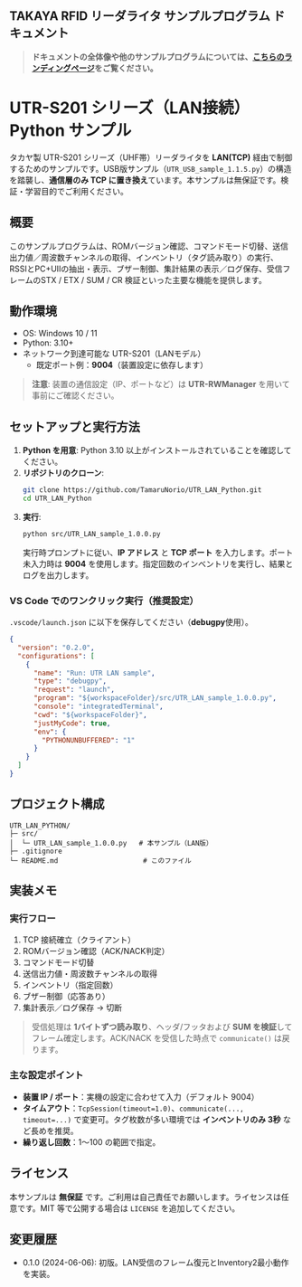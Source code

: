 ## TAKAYA RFID リーダライタ サンプルプログラム ドキュメント

> **ドキュメントの全体像や他のサンプルプログラムについては、[こちらのランディングページ](https://tamarunorio.github.io/TAKAYA-RFID-Sample-Code/)をご覧ください。**

# UTR-S201 シリーズ（LAN接続）Python サンプル

タカヤ製 UTR-S201 シリーズ（UHF帯）リーダライタを **LAN(TCP)** 経由で制御するためのサンプルです。USB版サンプル（`UTR_USB_sample_1.1.5.py`）の構造を踏襲し、**通信層のみ TCP に置き換え**ています。本サンプルは無保証です。検証・学習目的でご利用ください。

## 概要

このサンプルプログラムは、ROMバージョン確認、コマンドモード切替、送信出力値／周波数チャンネルの取得、インベントリ（タグ読み取り）の実行、RSSIとPC+UIIの抽出・表示、ブザー制御、集計結果の表示／ログ保存、受信フレームのSTX / ETX / SUM / CR 検証といった主要な機能を提供します。

## 動作環境

-   OS: Windows 10 / 11
-   Python: 3.10+
-   ネットワーク到達可能な UTR-S201（LANモデル）
    -   既定ポート例：**9004**（装置設定に依存します）

> **注意**: 装置の通信設定（IP、ポートなど）は **UTR-RWManager** を用いて事前にご確認ください。

## セットアップと実行方法

1.  **Python を用意**: Python 3.10 以上がインストールされていることを確認してください。
2.  **リポジトリのクローン**:
    ```bash
    git clone https://github.com/TamaruNorio/UTR_LAN_Python.git
    cd UTR_LAN_Python
    ```
3.  **実行**:
    ```bash
    python src/UTR_LAN_sample_1.0.0.py
    ```
    実行時プロンプトに従い、**IP アドレス** と **TCP ポート** を入力します。ポート未入力時は **9004** を使用します。指定回数のインベントリを実行し、結果とログを出力します。

### VS Code でのワンクリック実行（推奨設定）

`.vscode/launch.json` に以下を保存してください（**debugpy**使用）。

```json
{
  "version": "0.2.0",
  "configurations": [
    {
      "name": "Run: UTR LAN sample",
      "type": "debugpy",
      "request": "launch",
      "program": "${workspaceFolder}/src/UTR_LAN_sample_1.0.0.py",
      "console": "integratedTerminal",
      "cwd": "${workspaceFolder}",
      "justMyCode": true,
      "env": {
        "PYTHONUNBUFFERED": "1"
      }
    }
  ]
}
```

## プロジェクト構成

```
UTR_LAN_PYTHON/
├─ src/
│  └─ UTR_LAN_sample_1.0.0.py   # 本サンプル（LAN版）
├─ .gitignore
└─ README.md                     # このファイル
```

## 実装メモ

### 実行フロー

1.  TCP 接続確立（クライアント）
2.  ROMバージョン確認（ACK/NACK判定）
3.  コマンドモード切替
4.  送信出力値・周波数チャンネルの取得
5.  インベントリ（指定回数）
6.  ブザー制御（応答あり）
7.  集計表示／ログ保存 → 切断

> 受信処理は **1バイトずつ読み取り**、ヘッダ/フッタおよび **SUM を検証**してフレーム確定します。ACK/NACK を受信した時点で `communicate()` は戻ります。

### 主な設定ポイント

-   **装置 IP / ポート**：実機の設定に合わせて入力（デフォルト 9004）
-   **タイムアウト**：`TcpSession(timeout=1.0)`、`communicate(..., timeout=...)` で変更可。タグ枚数が多い環境では **インベントリのみ 3秒** など長めを推奨。
-   **繰り返し回数**：1〜100 の範囲で指定。

## ライセンス

本サンプルは **無保証** です。ご利用は自己責任でお願いします。ライセンスは任意です。MIT 等で公開する場合は `LICENSE` を追加してください。

## 変更履歴

-   0.1.0 (2024-06-06): 初版。LAN受信のフレーム復元とInventory2最小動作を実装。

